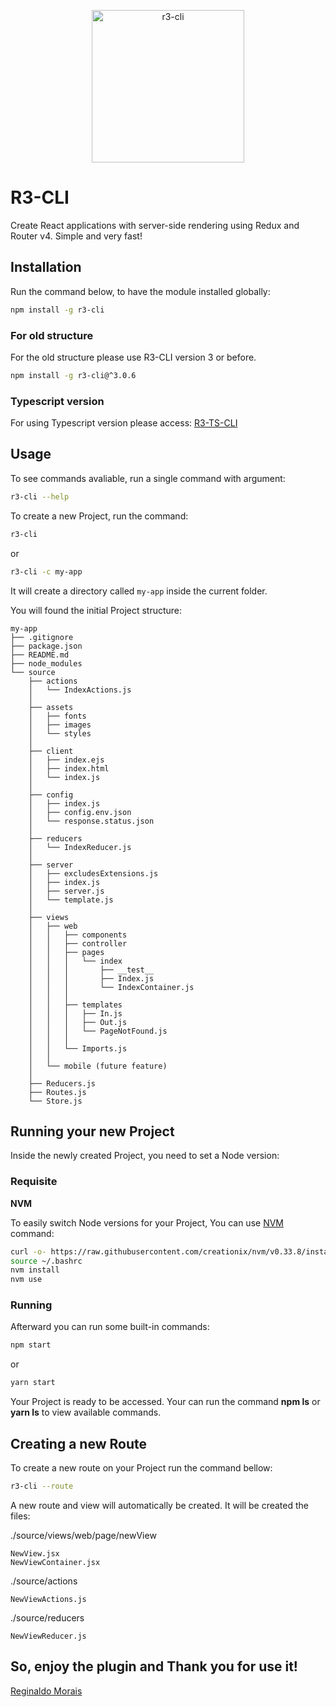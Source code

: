 <p align="center">
  <a href="https://github.com/reginaldoMorais/r3-cli-vscode-snippet">
    <img alt="r3-cli" src="https://image.ibb.co/cZZcUn/r3_cli_snippet_icons.png" width="244">
  </a>
</p>

# R3-CLI

Create React applications with server-side rendering using Redux and Router v4. Simple and very fast!

## Installation

Run the command below, to have the module installed globally:

```bash
npm install -g r3-cli
```

### For old structure

For the old structure please use R3-CLI version 3 or before.

```bash
npm install -g r3-cli@^3.0.6
```

### Typescript version

For using Typescript version please access: [R3-TS-CLI](https://github.com/reginaldoMorais/r3-ts-cli.git)

## Usage

To see commands avaliable, run a single command with argument:

```bash
r3-cli --help
```

To create a new Project, run the command:

```bash
r3-cli
```

or

```bash
r3-cli -c my-app
```

It will create a directory called `my-app` inside the current folder.

You will found the initial Project structure:

```note
my-app
├── .gitignore
├── package.json
├── README.md
├── node_modules
└── source
    ├── actions
    │   └── IndexActions.js
    │
    ├── assets
    │   ├── fonts
    │   ├── images
    │   └── styles
    │
    ├── client
    │   ├── index.ejs
    │   ├── index.html
    │   └── index.js
    │
    ├── config
    │   ├── index.js
    │   ├── config.env.json
    │   └── response.status.json
    │
    ├── reducers
    │   └── IndexReducer.js
    │
    ├── server
    │   ├── excludesExtensions.js
    │   ├── index.js
    │   ├── server.js
    │   └── template.js
    │
    ├── views
    │   ├── web
    │   │   ├── components
    │   │   ├── controller
    │   │   ├── pages
    │   │   │   └── index
    │   │   │       ├── __test__
    │   │   │       ├── Index.js
    │   │   │       └── IndexContainer.js
    │   │   │
    │   │   ├── templates
    │   │   │   ├── In.js
    │   │   │   ├── Out.js
    │   │   │   └── PageNotFound.js
    │   │   │
    │   │   └── Imports.js
    │   │
    │   └── mobile (future feature)
    │
    ├── Reducers.js
    ├── Routes.js
    └── Store.js
```

## Running your new Project

Inside the newly created Project, you need to set a Node version:

### Requisite

**NVM**

To easily switch Node versions for your Project, You can use [NVM](https://github.com/creationix/nvm) command:

```bash
curl -o- https://raw.githubusercontent.com/creationix/nvm/v0.33.8/install.sh | bash
source ~/.bashrc
nvm install
nvm use
```

### Running

Afterward you can run some built-in commands:

```bash
npm start
```

or

```bash
yarn start
```

Your Project is ready to be accessed. Your can run the command **npm ls** or **yarn ls** to view available commands.

## Creating a new Route

To create a new route on your Project run the command bellow:

```bash
r3-cli --route
```

A new route and view will automatically be created. It will be created the files:

./source/views/web/page/newView

```note
NewView.jsx
NewViewContainer.jsx
```

./source/actions

```note
NewViewActions.js
```

./source/reducers

```note
NewViewReducer.js
```

## So, enjoy the plugin and Thank you for use it!

[Reginaldo Morais](mailto:reginaldo.cmorais@gmail.com)
